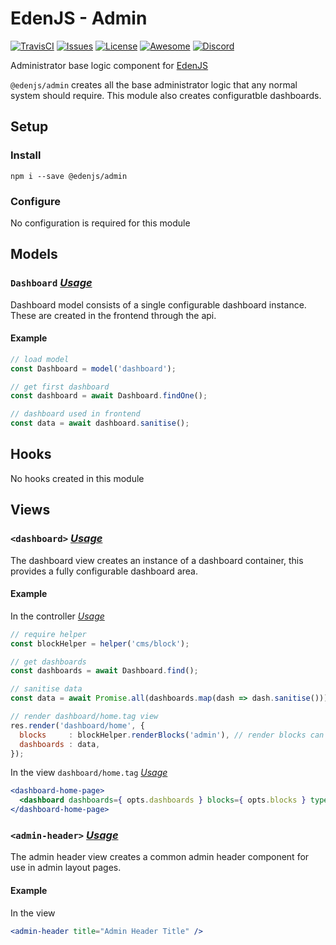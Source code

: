 # EdenJS - Admin
[![TravisCI](https://travis-ci.com/eden-js/admin.svg?branch=master)](https://travis-ci.com/eden-js/admin)
[![Issues](https://img.shields.io/github/issues/eden-js/admin.svg)](https://github.com/eden-js/admin/issues)
[![License](https://img.shields.io/badge/license-MIT-blue.svg)](https://github.com/eden-js/admin)
[![Awesome](https://img.shields.io/badge/awesome-true-green.svg)](https://github.com/eden-js/admin)
[![Discord](https://img.shields.io/discord/583845970433933312.svg)](https://discord.gg/5u3f3up)

Administrator base logic component for [EdenJS](https://github.com/edenjs-cli)

`@edenjs/admin` creates all the base administrator logic that any normal system should require. This module also creates configuratble dashboards.

## Setup

### Install

```
npm i --save @edenjs/admin
```

### Configure

No configuration is required for this module

## Models

### `Dashboard` _[Usage](https://github.com/eden-js/admin/blob/master/bundles/dashboard/models/dashboard.js)_

Dashboard model consists of a single configurable dashboard instance. These are created in the frontend through the api.

#### Example

```js
// load model
const Dashboard = model('dashboard');

// get first dashboard
const dashboard = await Dashboard.findOne();

// dashboard used in frontend
const data = await dashboard.sanitise();
```

## Hooks

No hooks created in this module

## Views

### `<dashboard>` _[Usage](https://github.com/eden-js/admin/blob/master/bundles/dashboard/views/dashboard.tag)_

The dashboard view creates an instance of a dashboard container, this provides a fully configurable dashboard area.

#### Example

In the controller _[Usage](https://github.com/eden-js/admin/blob/master/bundles/admin/controllers/admin.js#L45)_

```jsx
// require helper
const blockHelper = helper('cms/block');

// get dashboards
const dashboards = await Dashboard.find();

// sanitise data
const data = await Promise.all(dashboards.map(dash => dash.sanitise()));

// render dashboard/home.tag view
res.render('dashboard/home', {
  blocks     : blockHelper.renderBlocks('admin'), // render blocks can be namespaced
  dashboards : data,
});
```

In the view `dashboard/home.tag` _[Usage](https://github.com/eden-js/admin/blob/master/bundles/admin/views/admin.tag#L6)_

```jsx
<dashboard-home-page>
  <dashboard dashboards={ opts.dashboards } blocks={ opts.blocks } type="my.dashboard" name="My Dashboard" />
</dashboard-home-page>
```

### `<admin-header>` _[Usage](https://github.com/eden-js/admin/blob/master/bundles/admin/views/admin/header.tag)_

The admin header view creates a common admin header component for use in admin layout pages.

#### Example

In the view

```jsx
<admin-header title="Admin Header Title" />
```